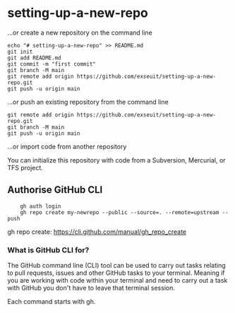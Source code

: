 # setting-up-a-new-repo


…or create a new repository on the command line

    echo "# setting-up-a-new-repo" >> README.md
    git init
    git add README.md
    git commit -m "first commit"
    git branch -M main
    git remote add origin https://github.com/exseuit/setting-up-a-new-repo.git
    git push -u origin main

…or push an existing repository from the command line

    git remote add origin https://github.com/exseuit/setting-up-a-new-repo.git
    git branch -M main
    git push -u origin main

…or import code from another repository

You can initialize this repository with code from a Subversion, Mercurial, or TFS project.





## Authorise GitHub CLI

        gh auth login
        gh repo create my-newrepo --public --source=. --remote=upstream --push

gh repo create:  https://cli.github.com/manual/gh_repo_create


### What is GitHub CLI for?

The GitHub command line (CLI) tool can be used to carry out tasks relating to pull requests, issues and other GitHub tasks to your terminal.  Meaning if you are working with code within your terminal and need to carry out a task with GitHub you don't have to leave that terminal session.

Each command starts with gh. 
